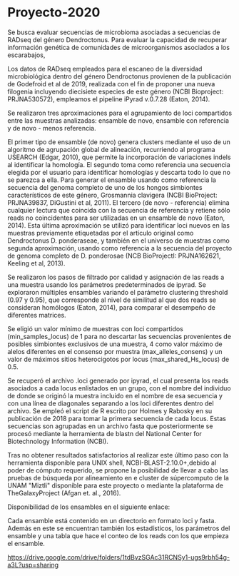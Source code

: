 # Proyecto-2020
Se busca evaluar secuencias de microbioma asociadas a secuencias de RADseq del género Dendroctonus. 
Para evaluar la capacidad de recuperar información genética de comunidades de microorganismos asociados a los escarabajos,

Los datos de RADseq empleados para el escaneo de la diversidad microbiológica dentro del género Dendroctonus provienen de la publicación de Godefroid et al de 2019, realizada con el fin de proponer una nueva filogenia incluyendo diecisiete especies de este género (NCBI Bioproject: PRJNA530572), empleamos el pipeline iPyrad v.0.7.28 (Eaton, 2014).

Se realizaron tres aproximaciones para el agrupamiento de loci compartidos entre las muestras analizadas:  ensamble de novo, ensamble con referencia y de novo - menos referencia.

El primer tipo de ensamble (de novo) genera clusters mediante el uso de un algoritmo de agrupación global de alineación, recurriendo al programa USEARCH (Edgar, 2010), que permite la incorporación de variaciones indels al identificar la homología. 
El segundo toma como referencia una secuencia elegida por el usuario para identificar homologías y descarta todo lo que no se parezca a ella. Para generar el ensamble usando como referencia la secuencia del genoma completo de uno de los hongos simbiontes característicos de este género, Grosmannia clavigera (NCBI BioProject: PRJNA39837, DiGustini et al, 2011). 
El tercero (de novo - referencia) elimina cualquier lectura que coincida con la secuencia de referencia y retiene sólo reads no coincidentes para ser utilizadas en un ensamble de novo (Eaton, 2014).   Esta última aproximación se utilizó para identificar loci nuevos en las muestras previamente etiquetadas por el artículo original como Dendroctonus D. ponderaseae, y también en el universo de muestras como segunda aproximación, usando como referencia a la secuencia del proyecto de genoma completo de D. ponderosae (NCB BioProjectI: PRJNA162621, Keeling et al, 2013).

Se realizaron los pasos de filtrado por calidad y asignación de las reads a una muestra  usando los parámetros predeterminados de ipyrad. Se exploraron múltiples ensambles variando el parámetro clustering threshold (0.97 y 0.95), que corresponde al nivel de similitud al que dos reads se consideran homólogos (Eaton, 2014), para comparar el desempeño de diferentes matrices. 

Se eligió un valor mínimo de muestras con loci compartidos (min_samples_locus) de 1 para no descartar las secuencias provenientes de posibles simbiontes exclusivos de una muestra, 4 como valor máximo de alelos diferentes en el consenso por muestra (max_alleles_consens) y un valor de máximos sitios heterocigotos por locus (max_shared_Hs_locus) de 0.5.

Se recuperó el archivo .loci generado por ipyrad, el cual presenta los reads asociados a cada locus enlistados en un grupo, con el nombre del individuo de donde se originó la muestra incluido en el nombre de esa secuencia y con una línea de diagonales separando a los loci diferentes dentro del archivo. Se empleó el script de R escrito por Holmes y Rabosky en su publicación de 2018 para tomar la primera secuencia de cada locus. 
Estas secuencias son agrupadas en un archivo fasta que posteriormente se procesó mediante la herramienta de blastn del National Center for Biotechnology Information (NCBI). 

Tras no obtener resultados satisfactorios al realizar este último paso con la herramienta disponible para UNIX shell, NCBI-BLAST-2.10.0+,debido al poder de cómputo requerido, se propone la posibilidad de llevar a cabo las pruebas de búsqueda por alineamiento en e cluster de súpercomputo de la UNAM "Miztli" disponible para este proyecto o mediante la plataforma de TheGalaxyProject (Afgan et. al., 2016).




Disponibilidad de los ensambles en el siguiente enlace:

Cada ensamble está contenido en un directorio en formato loci y fasta. Además en este se encuentran también los estadísticos, los parámetros del ensamble y una tabla que hace el conteo de los reads con los que empieza el ensamble.


https://drive.google.com/drive/folders/1tdBvzSGAc31RCNSy1-ugs9rbh54g-a3L?usp=sharing


